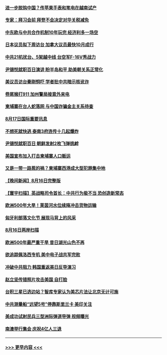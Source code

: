 #### [进一步脱钩中国？传苹果手表和笔电在越南试产](../pages/prog202/a103504576.md?t=08180051) 
#### [专家：拜习会前 拜登不会决定对华关税减免](../pages/prog202/a103504511.md?t=08180051) 
#### [中东欧与中共合作机制10年玩完 经济利多一场空](../pages/prog202/a103504517.md?t=08180051) 
#### [日本议员拟下周访台 加拿大议员最快10月成行](../pages/prog202/a103504526.md?t=08180051) 
#### [中共21机扰台、5架越中线 台空军F-16V秀战力](../pages/prog202/a103504505.md?t=08180051) 
#### [尹锡悦就职百日演讲 盼半岛和平 助美朝关系正常化](../pages/prog202/a103504500.md?t=08180051) 
#### [美议员访台秦刚恫吓 学者批中共暗示核讹诈](../pages/prog202/a103504494.md?t=08180051) 
#### [卷尾猴打911 加州警局接意外来电](../pages/prog202/a103504398.md?t=08180051) 
#### [柬埔寨在台人蛇落网 与中国诈骗金主关系待查](../pages/prog202/a103504377.md?t=08180051) 
#### [8月17日国际重要讯息](../pages/prog202/a103504369.md?t=08180051) 
#### [不想死就快逃 泰南3府连传十几起爆炸](../pages/prog202/a103504330.md?t=08180051) 
#### [尹锡悦就职百日 朝鲜发射2枚飞弹挑衅](../pages/prog202/a103504311.md?t=08180051) 
#### [美国宣布加入打击柬埔寨人口贩运](../pages/prog202/a103504301.md?t=08180051) 
#### [又是一带一路惹的祸？柬埔寨西港成大型犯罪集中地](../pages/prog202/a103504297.md?t=08180051) 
#### [【晚间新闻】8月16日完整版](../pages/prog202/a103504096.md?t=08180051) 
#### [【寰宇扫描】英战略司令首长：中共行为极不当 恐创造新常态](../pages/prog202/a103504122.md?t=08180051) 
#### [欧洲500年大旱！莱茵河水位续降冲击货物运输](../pages/prog202/a103504139.md?t=08180051) 
#### [匈牙利部落文化节 展现马背上的风采](../pages/prog202/a103503985.md?t=08180051) 
#### [8月16日两岸扫描](../pages/prog202/a103503965.md?t=08180051) 
#### [欧洲500年最严重干旱 昔日湖光山色不再](../pages/prog202/a103503960.md?t=08180051) 
#### [欲追踪佩洛西专机 美中电子战共军完败](../pages/prog202/a103503953.md?t=08180051) 
#### [冲破中共阻力 韩国重返美日反导演习](../pages/prog202/a103503958.md?t=08180051) 
#### [赵立坚传错照片攻击美国 自打脸](../pages/prog202/a103503866.md?t=08180051) 
#### [台积三星已选边站？智库专家认为美芯片法让北京无计可施](../pages/prog202/a103503814.md?t=08180051) 
#### [中共测量船“远望5号”停靠斯里兰卡 美印关注](../pages/prog202/a103503728.md?t=08180051) 
#### [美成功试射民兵三型洲际弹道导弹 视频曝光](../pages/prog202/a103503783.md?t=08180051) 
#### [南澳举行集会 庆祝4亿人三退](../pages/prog202/a103503735.md?t=08180051) 

----
#### [ >>> 更早内容 <<< ](../indexes/prog202-earlier.md)
